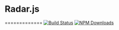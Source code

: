 # Radar.js 
=============
[![Build Status][travis-img]][travis-url]
[![NPM Downloads][downloads-img]][downloads-url]



[travis-img]: https://travis-ci.org/banzalik/radar.svg?branch=master
[travis-url]: https://travis-ci.org/banzalik/radar
[downloads-img]: https://img.shields.io/npm/dm/radar.svg
[downloads-url]: https://npmjs.org/package/radar
[license-img]: https://img.shields.io/npm/l/radar.svg
[license-url]: LICENSE
